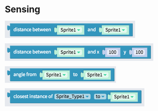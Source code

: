 # Sensing

![Get the distance between two sprites](.gitbook/assets/image%20%283%29.png)

![Get the distance between a sprite and a point](.gitbook/assets/image%20%28115%29.png)

![Get angle between sprites](.gitbook/assets/image%20%2833%29.png)

![Gets the closest instance of the provided sprite type to the given sprite](.gitbook/assets/image%20%28118%29.png)

## 

